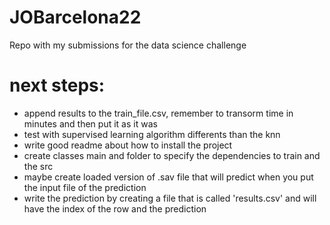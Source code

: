 # JOBarcelona22
Repo with my submissions for the data science challenge
# next steps:
- append results to the train_file.csv, remember to transorm time in minutes and then put it as it was
- test with supervised learning algorithm differents than the knn
- write good readme about how to install the project
- create classes main and folder to specify the dependencies to train and the src
- maybe create loaded version of .sav file that will predict when you put the input file of the prediction
- write the prediction by creating a file that is called 'results.csv' and will have the index of the row and the prediction